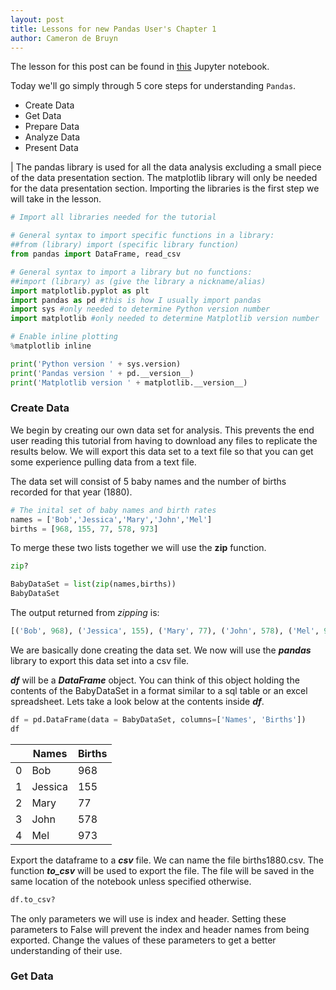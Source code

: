 ```yaml
---
layout: post
title: Lessons for new Pandas User's Chapter 1
author: Cameron de Bruyn
---
```


The lesson for this post can be found in [this][1] Jupyter notebook.

Today we'll go simply through 5 core steps for understanding `Pandas`.

  * Create Data
  * Get Data
  * Prepare Data
  * Analyze Data
  * Present Data

| The pandas library is used for all the data analysis excluding a small piece of the data presentation section. The matplotlib library will only be needed for the data presentation section. Importing the libraries is the first step we will take in the lesson.

```python
# Import all libraries needed for the tutorial

# General syntax to import specific functions in a library: 
##from (library) import (specific library function)
from pandas import DataFrame, read_csv

# General syntax to import a library but no functions: 
##import (library) as (give the library a nickname/alias)
import matplotlib.pyplot as plt
import pandas as pd #this is how I usually import pandas
import sys #only needed to determine Python version number
import matplotlib #only needed to determine Matplotlib version number

# Enable inline plotting
%matplotlib inline
```

```python
print('Python version ' + sys.version)
print('Pandas version ' + pd.__version__)
print('Matplotlib version ' + matplotlib.__version__)
```

### Create Data

We begin by creating our own data set for analysis. This prevents the end user reading this tutorial from having to download any files to replicate the results below. We will export this data set to a text file so that you can get some experience pulling data from a text file.

The data set will consist of 5 baby names and the number of births recorded for that year (1880).

```python
# The inital set of baby names and birth rates
names = ['Bob','Jessica','Mary','John','Mel']
births = [968, 155, 77, 578, 973]
```

To merge these two lists together we will use the __zip__ function.

```python
zip?
```

```python
BabyDataSet = list(zip(names,births))
BabyDataSet
```

The output returned from *zipping* is:

```python
[('Bob', 968), ('Jessica', 155), ('Mary', 77), ('John', 578), ('Mel', 973)]
```

We are basically done creating the data set. We now will use the ***pandas*** library to export this data set into a csv file.

***df*** will be a ***DataFrame*** object. You can think of this object holding the contents of the BabyDataSet in a format similar to a sql table or an excel spreadsheet. Lets take a look below at the contents inside ***df***.

```python
df = pd.DataFrame(data = BabyDataSet, columns=['Names', 'Births'])
df
```

|   | Names	  | Births |
| - | ------- | ------ |
| 0	| Bob	    | 968    |
| 1	| Jessica	| 155    |
| 2	| Mary	  | 77     |
| 3	| John	  | 578    |
| 4	| Mel	    | 973    |

Export the dataframe to a ***csv*** file. We can name the file births1880.csv. The function ***to_csv*** will be used to export the file. The file will be saved in the same location of the notebook unless specified otherwise.

```python
df.to_csv?
```

The only parameters we will use is index and header. Setting these parameters to False will prevent the index and header names from being exported. Change the values of these parameters to get a better understanding of their use.

### Get Data


[1]: https://nbviewer.jupyter.org/urls/bitbucket.org/hrojas/learn-pandas/raw/master/lessons/01%20-%20Lesson.ipynb
